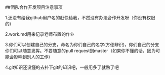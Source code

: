 ##团队合作开发项目注意事项

1.还没有给我github用户名的赶快给我，不然没有办法合作开发呀（你没有权限的）

2.work.md用来记录老师布置的作业

3.你们可以创建自己的分支，命名为你们自己的名字(方便辨识)，你们自己的分支你们可以随意发挥。不要随意的pull request到master（如果你不懂的话，因为可能会影响到别人的工作）

4.git知识还没懂的去补下git的知识吧，一般用多了就熟了吧

